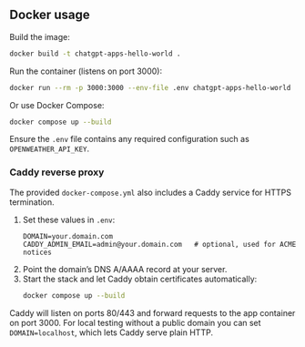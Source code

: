 ## Docker usage

Build the image:

```bash
docker build -t chatgpt-apps-hello-world .
```

Run the container (listens on port 3000):

```bash
docker run --rm -p 3000:3000 --env-file .env chatgpt-apps-hello-world
```

Or use Docker Compose:

```bash
docker compose up --build
```

Ensure the `.env` file contains any required configuration such as `OPENWEATHER_API_KEY`.

### Caddy reverse proxy

The provided `docker-compose.yml` also includes a Caddy service for HTTPS termination.

1. Set these values in `.env`:
   ```
   DOMAIN=your.domain.com
   CADDY_ADMIN_EMAIL=admin@your.domain.com   # optional, used for ACME notices
   ```
2. Point the domain’s DNS A/AAAA record at your server.
3. Start the stack and let Caddy obtain certificates automatically:
   ```bash
   docker compose up --build
   ```

Caddy will listen on ports 80/443 and forward requests to the app container on port 3000. For local testing without a public domain you can set `DOMAIN=localhost`, which lets Caddy serve plain HTTP.
